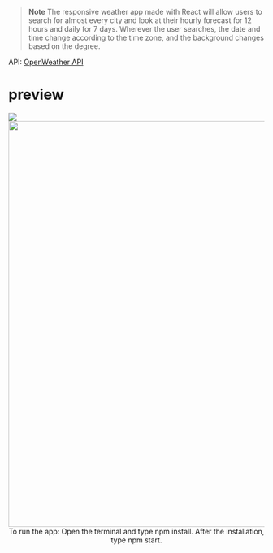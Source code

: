 > **Note** The responsive weather app made with React will allow users to search for almost every city and look at their hourly forecast for 12 hours and daily for 7 days. Wherever the user searches, the date and time change according to the time zone, and the background changes based on the degree. <br>

API: <a tarfet="blank" href="https://openweathermap.org"> OpenWeather API</a>

<h1>preview</h1>
<img src="https://user-images.githubusercontent.com/109925130/190870576-2faa1b35-2788-4c50-9dd3-82e435e6d2e7.png">
<div align="center">
<img src="https://user-images.githubusercontent.com/109925130/190869578-f84c1ecc-ca50-413e-b7f7-87d31704bdd9.gif" style="width: 800px;"> <br>
  To run the app: Open the terminal and type npm install. After the installation, type npm start.
</div>
